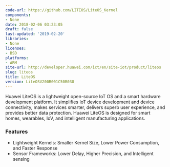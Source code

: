 ```yaml
---
code-url: https://github.com/LITEOS/LiteOS_Kernel
components:
- None
date: 2018-02-06 03:23:05
draft: false
last-updated: '2019-02-20'
libraries:
- None
licenses:
- BSD
platforms:
- ARM
site-url: http://developer.huawei.com/ict/en/site-iot/product/liteos
slug: liteos
title: LiteOS
version: LiteOSV200R001C50B038
---
```

Huawei LiteOS is a lightweight open-source IoT OS and a smart hardware development platform. It simplifies IoT device development and device connectivity, makes services smarter, delivers superb user experience, and provides better data protection. Huawei LiteOS is designed for smart homes, wearables, IoV, and intelligent manufacturing applications.

<!--more-->

### Features
- Lightweight Kernels: Smaller Kernel Size, Lower Power Consumption, and Faster Response
- Sensor Frameworks: Lower Delay, Higher Precision, and Intelligent sensing


